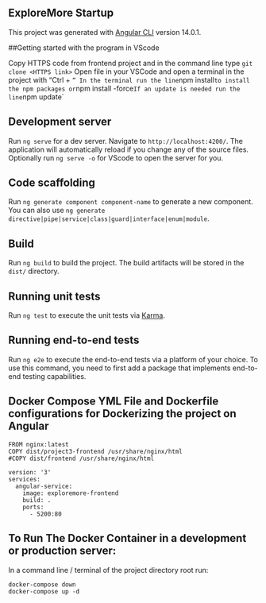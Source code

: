 <h2>ExploreMore Startup</h2

This project was generated with [Angular CLI](https://github.com/angular/angular-cli) version 14.0.1.

##Getting started with the program in VScode

Copy HTTPS code from frontend project and in the command line type `git clone <HTTPS link>`
Open file in your VSCode and open a terminal in the project with “Ctrl + ` ”
In the terminal run the line `npm install` to install the npm packages or `npm install -force`
If an update is needed run the line `npm update`

## Development server

Run `ng serve` for a dev server. Navigate to `http://localhost:4200/`. The application will automatically reload if you change any of the source files.
Optionally run `ng serve -o` for VScode to open the server for you.

## Code scaffolding

Run `ng generate component component-name` to generate a new component. You can also use `ng generate directive|pipe|service|class|guard|interface|enum|module`.

## Build

Run `ng build` to build the project. The build artifacts will be stored in the `dist/` directory.

## Running unit tests

Run `ng test` to execute the unit tests via [Karma](https://karma-runner.github.io).

## Running end-to-end tests

Run `ng e2e` to execute the end-to-end tests via a platform of your choice. To use this command, you need to first add a package that implements end-to-end testing capabilities.

## Docker Compose YML File and Dockerfile configurations for Dockerizing the project on Angular

```Dockerfile:
FROM nginx:latest
COPY dist/project3-frontend /usr/share/nginx/html
#COPY dist/frontend /usr/share/nginx/html
```

```docker- compose.yml file:
version: '3'
services:
  angular-service:
    image: exploremore-frontend
    build: .
    ports:
      - 5200:80
```

## To Run The Docker Container in a development or production server:

In a command line / terminal of the project directory root run:

```
docker-compose down
docker-compose up -d 
```
